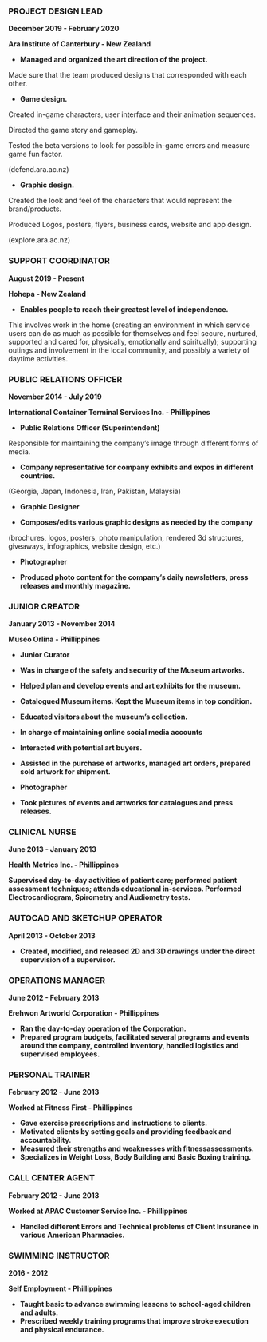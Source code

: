 ### PROJECT DESIGN LEAD

**December 2019 - February 2020**

**Ara Institute of Canterbury - New Zealand**

* **Managed and organized the art direction of the project.**

Made sure that the team produced
designs that corresponded with each other.

* **Game design.**

Created in-game characters, user interface and their animation sequences.

Directed the game story and gameplay.

Tested the beta versions to look for possible in-game errors and measure game fun factor.

(defend.ara.ac.nz)

* **Graphic design.**

Created the look and feel of the characters that would represent the brand/products.

Produced Logos, posters, flyers, business cards, website and app design.

(explore.ara.ac.nz)

### SUPPORT COORDINATOR

**August 2019 - Present**

**Hohepa - New Zealand**

* **Enables people to reach their greatest level of independence.**

This involves work in the home (creating an environment in which service users can do as much as possible for themselves and feel secure, nurtured, supported and cared for, physically, emotionally and spiritually); supporting outings and involvement in the local community, and possibly a variety of daytime activities. 

### PUBLIC RELATIONS OFFICER

**November 2014 - July 2019**

**International Container Terminal Services Inc. - Phillippines**

* **Public Relations Officer (Superintendent)**

Responsible for maintaining the company’s image through different forms of media.

* **Company representative for company exhibits and expos in different countries.**

(Georgia, Japan, Indonesia, Iran, Pakistan, Malaysia)

* **Graphic Designer**

* **Composes/edits various graphic designs as needed by the company**

(brochures, logos, posters, photo manipulation, rendered 3d structures, giveaways, infographics, website design, etc.)

* **Photographer**

* **Produced photo content for the company’s daily newsletters, press releases and monthly magazine.**

### JUNIOR CREATOR

**January 2013 - November 2014**

**Museo Orlina - Phillippines**

* **Junior Curator**

* **Was in charge of the safety and security of the Museum artworks.**
* **Helped plan and develop events and art exhibits for the museum.**
* **Catalogued Museum items. Kept the Museum items in top condition.**
* **Educated visitors about the museum’s collection.**
* **In charge of maintaining online social media accounts**
* **Interacted with potential art buyers.**
* **Assisted in the purchase of artworks, managed art orders, prepared sold artwork for shipment.**

* **Photographer**

* **Took pictures of events and artworks for catalogues and press releases.**

### CLINICAL NURSE

**June 2013 - January 2013**

**Health Metrics Inc. - Phillippines**

**Supervised day-to-day activities of patient care; performed patient assessment techniques;  attends educational in-services. Performed Electrocardiogram, Spirometry and Audiometry tests.**

### AUTOCAD AND SKETCHUP OPERATOR

**April 2013 - October 2013**

* **Created, modified, and released 2D and 3D drawings under the direct supervision of a supervisor.**

### OPERATIONS MANAGER

**June 2012 - February 2013**

**Erehwon Artworld Corporation - Phillippines**

* **Ran the day-to-day operation of the Corporation.**
* **Prepared program budgets, facilitated several programs and events around the company, controlled inventory, handled logistics and supervised employees.**

### PERSONAL TRAINER

**February 2012 - June 2013**

**Worked at Fitness First - Phillippines**

* **Gave exercise prescriptions and instructions to clients.**
* **Motivated clients by setting goals and providing feedback and accountability.**
* **Measured their strengths and weaknesses with fitnessassessments.**
* **Specializes in Weight Loss, Body Building and Basic Boxing training.**

### CALL CENTER AGENT

**February 2012 - June 2013**

**Worked at APAC Customer Service Inc. - Phillippines**

* **Handled different Errors and Technical problems of Client Insurance in various American Pharmacies.**

### SWIMMING INSTRUCTOR

**2016 - 2012**

**Self Employment - Phillippines**

* **Taught basic to advance swimming lessons to school-aged children and adults.**
* **Prescribed weekly training programs that improve stroke execution and physical endurance.**
